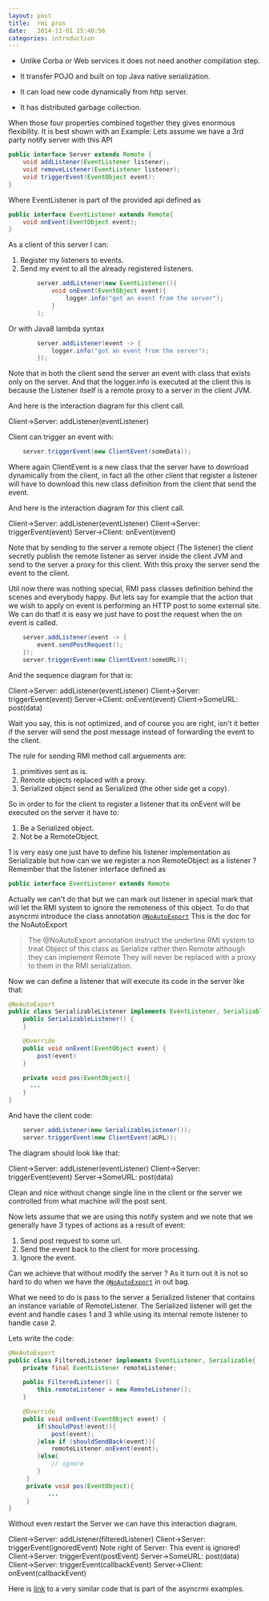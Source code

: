 ```yaml
---
layout: post
title:  rmi pros
date:   2014-11-01 15:40:56
categories: introduction
---
```


- Unlike Corba or Web services it does not need another compilation step.

- It transfer POJO and built on top Java native serialization.

- It can load new code dynamically from http server.

- It has distributed garbage collection.

When those four properties combined together they gives enormous flexibility.
It is best shown with an Example:
Lets assume we have a 3rd party notify server with this API

````java
public interface Server extends Remote {
    void addListener(EventListener listener);
    void removeListener(EventListener listener);
    void triggerEvent(EventObject event);
}
````
Where EventListener is part of the provided api defined as

````java
public interface EventListener extends Remote{
    void onEvent(EventObject event);
}
````

As a client of this server I can:

1. Register my listeners to events.
2. Send my event to all the already registered listeners.

````java
        server.addListener(new EventListener(){
            void onEvent(EventObject event){
                logger.info("got an event from the server");
            }
        );
````

Or with Java8 lambda syntax

````java
        server.addListener(event -> {
            logger.info("got an event from the server");
        });
````

Note that in both the client send the server an event with class that exists only on the server.
And that the logger.info is executed at the client this is because the Listener itself is a remote proxy to a server
in the client JVM.

And here is the interaction diagram for this client call.
<div class="diagram">
    Client->Server: addListener(eventListener)
</div>

Client can trigger an event with:

```java
    server.triggerEvent(new ClientEvent(someData));
```

Where again ClientEvent is a new class that the server have to download dynamically from the client,
in fact all the other client that register a listener will have to download this new
class definition from the client that send the event.

And here is the interaction diagram for this client call.
<div class="diagram">
    Client->Server: addListener(eventListener)
    Client->Server: triggerEvent(event)
    Server->Client: onEvent(event)
</div>

Note that by sending to the server a remote object (The listener) the client secretly publish
the remote listener as server inside the client JVM and send to the server a proxy for this client.
With this proxy the server send the event to the client.

Util now there was nothing special, RMI pass classes definition behind the scenes and everybody happy.
But lets say for example that the action that we wish to apply on event is performing an HTTP post to some external site.
We can do that! it is easy we just have to post the request when the on event is called.

```java
    server.addListener(event -> {
        event.sendPostRequest();
    });
    server.triggerEvent(new ClientEvent(someURL));
```
And the sequence diagram for that is:
<div class="diagram">
    Client->Server: addListener(eventListener)
    Client->Server: triggerEvent(event)
    Server->Client: onEvent(event)
    Client->SomeURL: post(data)
</div>

Wait you say, this is not optimized, and of course you are right, isn't it better if the server will send the post
message instead of forwarding the event to the client.

The rule for sending RMI method call arguements are:

1. primitives sent as is.
2. Remote objects replaced with a proxy.
3. Serialized object send as Serialized (the other side get a copy).


So in order to for the client to register a listener that its onEvent will be executed on the server it have to:

1. Be a Serialized object.
2. Not be a RemoteObject.

1 is very easy one just have to define his listener implementation as Serializable but how can we we register a non RemoteObject as a listener ?
Remember that the listener interface defined as

```java
public interface EventListener extends Remote
```

Actually we can't do that but we can mark out listener in special mark that will let the RMI system to ignore the remoteness of this object.
To do that asyncrmi introduce the class annotation [`@NoAutoExport`](https://github.com/barakb/asyncrmi/blob/master/src/main/java/org/async/rmi/NoAutoExport.java)
This is the doc for the NoAutoExport

>The @NoAutoExport annotation instruct the underline RMI system to
>treat Object of this class as Serialize rather then Remote although they can implement Remote
>They will never be replaced with a proxy to them in the RMI serialization.

Now we can define a listener that will execute its code in the server like that:


```java
@NoAutoExport
public class SerializableListener implements EventListener, Serializable{
    public SerializableListener() {
    }

    @Override
    public void onEvent(EventObject event) {
        post(event)
    }

    private void pos(EventObject){
      ...
    }
}

```
And have the client code:

```java
    server.addListener(new SerializableListener());
    server.triggerEvent(new ClientEvent(aURL));
```

The diagram should look like that:

<div class="diagram">
    Client->Server: addListener(eventListener)
    Client->Server: triggerEvent(event)
    Server->SomeURL: post(data)
</div>

Clean and nice without change single line in the client or the server we controlled from what machine will the post sent.

Now lets assume that we are using this notify system and we note that we generally have 3 types of actions as a result of event:

1. Send post request to some url.
2. Send the event back to the client for more processing.
3. Ignore the event.


Can we achieve that without modify the server ?
As it turn out it is not so hard to do when we have the [`@NoAutoExport`](https://github.com/barakb/asyncrmi/blob/master/src/main/java/org/async/rmi/NoAutoExport.java)
in out bag.

What we need to do is pass to the server a Serialized listener that contains an instance variable of RemoteListener.
The Serialized listener will get the event and handle cases 1 and 3 while using its internal remote listener to handle case 2.

Lets write the code:

```java
@NoAutoExport
public class FilteredListener implements EventListener, Serializable{
    private final EventListener remoteListener;

    public FilteredListener() {
        this.remoteListener = new RemoteListener();
    }

    @Override
    public void onEvent(EventObject event) {
        if(shouldPost(event)){
            post(event);
        }else if (shouldSendBack(event)){
            remoteListener.onEvent(event);
        }else{
            // ignore
        }
     }
     private void pos(EventObject){
           ...
     }
}

```

Without even restart the Server we can have this interaction diagram.

<div class="diagram">
    Client->Server: addListener(filteredListener)
    Client->Server: triggerEvent(ignoredEvent)
    Note right of Server: This event is ignored!
    Client->Server: triggerEvent(postEvent)
    Server->SomeURL: post(data)
    Client->Server: triggerEvent(callbackEvent)
    Server->Client: onEvent(callbackEvent)
</div>

Here is [link](https://github.com/barakb/asyncrmi/tree/master/example/src/main/java/org/async/example/dcl) to a very similar code that is part of the asyncrmi examples.



